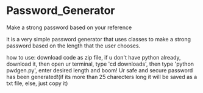 # Password_Generator
Make a strong password based on your reference

it is a very simple password generator that uses classes to make a strong password based on the length that the user chooses.

how to use:
    download code as zip file, if u don't have python already, download it, then open ur terminal, type 'cd downloads', then type 'python pwdgen.py', enter desired length and boom! Ur safe and secure password has been generated!(if its more than 25 charecters long it will be saved as a txt file, else, just copy it)
